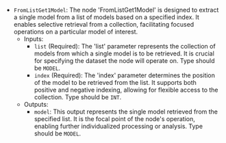 - `FromListGet1Model`: The node 'FromListGet1Model' is designed to extract a single model from a list of models based on a specified index. It enables selective retrieval from a collection, facilitating focused operations on a particular model of interest.
    - Inputs:
        - `list` (Required): The 'list' parameter represents the collection of models from which a single model is to be retrieved. It is crucial for specifying the dataset the node will operate on. Type should be `MODEL`.
        - `index` (Required): The 'index' parameter determines the position of the model to be retrieved from the list. It supports both positive and negative indexing, allowing for flexible access to the collection. Type should be `INT`.
    - Outputs:
        - `model`: This output represents the single model retrieved from the specified list. It is the focal point of the node's operation, enabling further individualized processing or analysis. Type should be `MODEL`.
